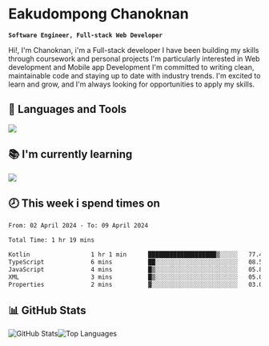 # Eakudompong Chanoknan

**`Software Engineer, Full-stack Web Developer`**

<p>Hi!, I'm Chanoknan, i'm a Full-stack developer I have been building my skills
through coursework and personal projects I'm particularly interested in Web development
and Mobile app Development I'm committed to writing clean, maintainable
code and staying up to date with industry trends. I'm excited to learn
and grow, and I'm always looking for opportunities to apply my skills.</p>

## 🔧 Languages and Tools

  <a href="https://skillicons.dev">
    <img src="https://skillicons.dev/icons?i=typescript,javascript,html,css,php,java,python,laravel,nodejs,mongodb,react,nextjs,tailwind,mysql,planetscale,postgres,firebase&perline=9" />
  </a>
  
## 📚 I'm currently learning
  <a href="https://skillicons.dev">
    <img src="https://skillicons.dev/icons?i=go,rust,kotlin,androidstudio,graphql,docker,kubernetes,gcp,aws" />
  </a>

## 🕗 This week i spend times on

<!--START_SECTION:waka-->

```txt
From: 02 April 2024 - To: 09 April 2024

Total Time: 1 hr 19 mins

Kotlin                 1 hr 1 min      ███████████████████▒░░░░░   77.42 %
TypeScript             6 mins          ██░░░░░░░░░░░░░░░░░░░░░░░   08.56 %
JavaScript             4 mins          █▒░░░░░░░░░░░░░░░░░░░░░░░   05.89 %
XML                    3 mins          █▒░░░░░░░░░░░░░░░░░░░░░░░   05.01 %
Properties             2 mins          ▓░░░░░░░░░░░░░░░░░░░░░░░░   03.03 %
```

<!--END_SECTION:waka-->

## 📊 GitHub Stats

<p style="display: flex">
  <img alt="GitHub Stats" src="https://github-readme-stats.vercel.app/api?username=EC-9624&show_icons=true&theme=gruvbox&count_private=true"/>
  <img alt="Top Languages" src="https://github-readme-stats.vercel.app/api/top-langs/?username=EC-9624&layout=compact&theme=gruvbox" />  
</p>
